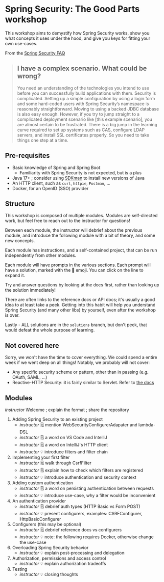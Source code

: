 # Spring Security: The Good Parts workshop

This workshop aims to demystify how Spring Security works, show you what concepts it uses under the
hood, and give you keys for fitting your own use-cases.

From the
[Spring Security FAQ](https://docs.spring.io/spring-security/reference/servlet/appendix/faq.html#appendix-faq-start-simple)

> ## I have a complex scenario. What could be wrong?
>
> You need an understanding of the technologies you intend to use before you can successfully build
> applications with them. Security is complicated. Setting up a simple configuration by using a
> login form and some hard-coded users with Spring Security’s namespace is reasonably
> straightforward. Moving to using a backed JDBC database is also easy enough. However, if you try
> to jump straight to a complicated deployment scenario like [this example scenario], you are almost
> certain to be frustrated. There is a big jump in the learning curve required to set up systems
> such as CAS, configure LDAP servers, and install SSL certificates properly. So you need to take
> things one step at a time.

## Pre-requisites

- Basic knowledge of Spring and Spring Boot
    - Familiarity with Spring Security is not expected, but is a plus
- Java 17+ ; consider using [SDKman](https://sdkman.io/) to install new versions of Java
- An HTTP client, such as `curl`, `httpie`, `Postman`, ...
- Docker, for an OpenID (SSO) provider

## Structure

This workshop is composed of multiple modules. Modules are self-directed work, but feel free to
reach out to the instructor for questions!

Between each module, the instructor will debrief about the previous module, and introduce the
following module with a bit of theory, and some new concepts.

Each module has instructions, and a self-contained project, that can be run independently from other
modules.

Each module will have prompts in the various sections. Each prompt will have a solution, marked with
the 📖 emoji. You can click on the line to expand it.

Try and answer questions by looking at the docs first, rather than looking up the solution
immediately!

There are often links to the reference docs or API docs; it's usually a good idea to at least take a
peek. Getting into this habit will help you understand Spring Security (and many other libs) by
yourself, even after the workshop is over.

Lastly - ALL solutions are in the `solutions` branch, but don't peek, that would defeat the whole
purpose of learning.

## Not covered here

Sorry, we won't have the time to cover everything. We could spend a entire week if we went deep on
all things! Notably, we probably will not cover:

- Any specific security scheme or pattern, other than in passing (e.g. OAuth, SAML, ...)
- Reactive-HTTP Security: it is fairly similar to Servlet. Refer to
  [the docs](https://docs.spring.io/spring-security/reference/reactive/index.html)

## Modules

_instructor_ Welcome ; explain the format ; share the repository

1. Adding Spring Security to an existing project
    - _instructor_ 🗒️ mention WebSecurityConfigurerAdapater and lambda-DSL
    - _instructor_ 🗒️ a word on VS Code and IntelliJ
    - _instructor_ 🗒️ a word on IntelliJ's HTTP client
    - _instructor_ 💡 introduce filters and filter chain
2. Implementing your first filter
    - _instructor_ 🗒️ walk through CsrfFilter
    - _instructor_ 🗒️ explain how to check which filters are registered
    - _instructor_ 💡️ introduce authentication and security context
3. Adding custom authentication
    - _instructor_ 🗒️ a word on persisting authentication between requests
    - _instructor_ 💡 introduce use-case, why a filter would be inconvenient
4. An authentication provider
    - _instructor_ 🗒️ debrief auth types (HTTP Basic vs Form POST)
    - _instructor_ 💡️ present configurers, examples: CSRFConfigurer, HttpBasicConfigurer
5. Configurers (this may be optional)
    - _instructor_ 🗒️ debrief reference docs vs configurers
    - _instructor_ 💡️ note: the following requires Docker, otherwise change the use-case
6. Overloading Spring Security behavior
    - _instructor_ 💡️ explain post-processing and delegation
7. Authorization, permissions and access control
    - _instructor_ 💡️ explain authorization tradeoffs
8. Testing
    - _instructor_ 💡️ closing thoughts
